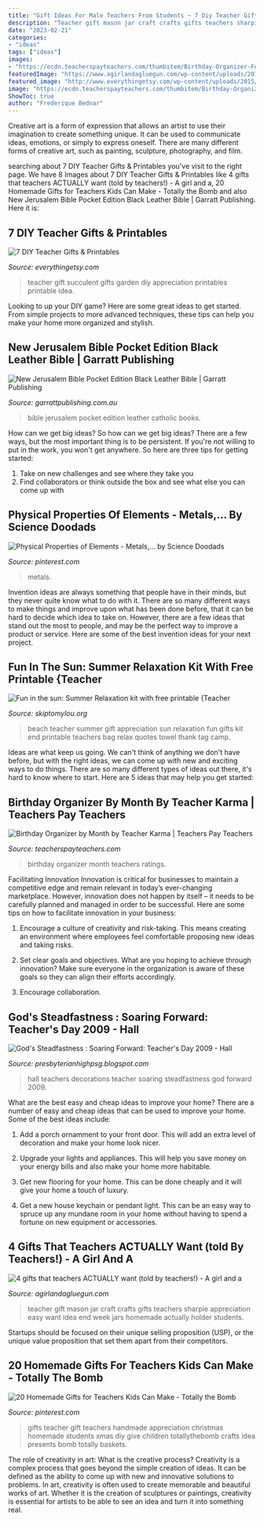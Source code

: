 ```yaml
---
title: "Gift Ideas For Male Teachers From Students ~ 7 Diy Teacher Gifts &amp; Printables"
description: "Teacher gift mason jar craft crafts gifts teachers sharpie appreciation easy want idea end week jars homemade actually holder students"
date: "2023-02-21"
categories:
- "ideas"
tags: ["ideas"]
images:
- "https://ecdn.teacherspayteachers.com/thumbitem/Birthday-Organizer-Forms-Help-You-Stay-Organized-Teachers-Notebook-Binder-1261021-1551174200/original-1261021-1.jpg"
featuredImage: "https://www.agirlandagluegun.com/wp-content/uploads/2015/03/Back-to-School-Mason-Jar-Craft-Teacher-Gift-Idea-inspirestudents-teacherschangelives-pmedia-ad-6.jpg"
featured_image: "http://www.everythingetsy.com/wp-content/uploads/2015/05/Succulent-Garden-Teacher-Gift.png"
image: "https://ecdn.teacherspayteachers.com/thumbitem/Birthday-Organizer-Forms-Help-You-Stay-Organized-Teachers-Notebook-Binder-1261021-1551174200/original-1261021-1.jpg"
ShowToc: true
author: "Frederique Bednar"
---
```



Creative art is a form of expression that allows an artist to use their imagination to create something unique. It can be used to communicate ideas, emotions, or simply to express oneself. There are many different forms of creative art, such as painting, sculpture, photography, and film.

	

		
searching about 7 DIY Teacher Gifts &amp; Printables you've visit to the right page. We have 8 Images about 7 DIY Teacher Gifts &amp; Printables like 4 gifts that teachers ACTUALLY want (told by teachers!) - A girl and a, 20 Homemade Gifts for Teachers Kids Can Make - Totally the Bomb and also New Jerusalem Bible Pocket Edition Black Leather Bible | Garratt Publishing. Here it is:
		
    
## 7 DIY Teacher Gifts &amp; Printables

<img loading=lazy src="http://www.everythingetsy.com/wp-content/uploads/2015/05/Succulent-Garden-Teacher-Gift.png" onerror="this.onerror=null;this.src='https://tse3.mm.bing.net/th?id=OIP.gUQYLuhxIvse4KsX-72G5gHaLM&amp;pid=15.1';" alt="7 DIY Teacher Gifts &amp; Printables">

_Source: everythingetsy.com_

>teacher gift succulent gifts garden diy appreciation printables printable idea. 

	

Looking to up your DIY game? Here are some great ideas to get started. From simple projects to more advanced techniques, these tips can help you make your home more organized and stylish.

    
## New Jerusalem Bible Pocket Edition Black Leather Bible | Garratt Publishing

<img loading=lazy src="https://garrattpublishing.com.au/uploaded/thumbnails/db_file_img_10287_480xauto.jpg" onerror="this.onerror=null;this.src='https://tse2.mm.bing.net/th?id=OIP.6kc9tS7V1ej8pniGE8dpCAHaIN&amp;pid=15.1';" alt="New Jerusalem Bible Pocket Edition Black Leather Bible | Garratt Publishing">

_Source: garrattpublishing.com.au_

>bible jerusalem pocket edition leather catholic books. 

	

How can we get big ideas?
So how can we get big ideas? There are a few ways, but the most important thing is to be persistent. If you're not willing to put in the work, you won't get anywhere. So here are three tips for getting started: 
1. Take on new challenges and see where they take you 
2. Find collaborators or think outside the box and see what else you can come up with 

    
## Physical Properties Of Elements - Metals,... By Science Doodads

<img loading=lazy src="https://i.pinimg.com/736x/12/16/71/121671128fc1b2ef89883d19de655902.jpg" onerror="this.onerror=null;this.src='https://tse1.mm.bing.net/th?id=OIP.fcFuPhB1duuSCy9X7BCYVAHaJ3&amp;pid=15.1';" alt="Physical Properties of Elements - Metals,... by Science Doodads">

_Source: pinterest.com_

>metals. 

	

Invention ideas are always something that people have in their minds, but they never quite know what to do with it. There are so many different ways to make things and improve upon what has been done before, that it can be hard to decide which idea to take on. However, there are a few ideas that stand out the most to people, and may be the perfect way to improve a product or service. Here are some of the best invention ideas for your next project.

    
## Fun In The Sun: Summer Relaxation Kit With Free Printable {Teacher

<img loading=lazy src="http://1.bp.blogspot.com/-cZJN8l-F3DU/T4nEli3RcXI/AAAAAAAACdc/cx40hNUWBIA/s400/beach+bag+note+2.jpg" onerror="this.onerror=null;this.src='https://tse3.mm.bing.net/th?id=OIP.17nDZMhGOfIuV5fiDuAojQAAAA&amp;pid=15.1';" alt="Fun in the sun: Summer Relaxation kit with free printable {Teacher">

_Source: skiptomylou.org_

>beach teacher summer gift appreciation sun relaxation fun gifts kit end printable teachers bag relax quotes towel thank tag camp. 

	

Ideas are what keep us going. We can't think of anything we don't have before, but with the right ideas, we can come up with new and exciting ways to do things. There are so many different types of ideas out there, it's hard to know where to start. Here are 5 ideas that may help you get started: 

    
## Birthday Organizer By Month By Teacher Karma | Teachers Pay Teachers

<img loading=lazy src="https://ecdn.teacherspayteachers.com/thumbitem/Birthday-Organizer-Forms-Help-You-Stay-Organized-Teachers-Notebook-Binder-1261021-1551174200/original-1261021-1.jpg" onerror="this.onerror=null;this.src='https://tse3.mm.bing.net/th?id=OIP.6Q3YOAQRZDisEFjrXsEmDQAAAA&amp;pid=15.1';" alt="Birthday Organizer by Month by Teacher Karma | Teachers Pay Teachers">

_Source: teacherspayteachers.com_

>birthday organizer month teachers ratings. 

	

Facilitating Innovation
Innovation is critical for businesses to maintain a competitive edge and remain relevant in today’s ever-changing marketplace. However, innovation does not happen by itself – it needs to be carefully planned and managed in order to be successful. Here are some tips on how to facilitate innovation in your business:
1. Encourage a culture of creativity and risk-taking. This means creating an environment where employees feel comfortable proposing new ideas and taking risks.

2. Set clear goals and objectives. What are you hoping to achieve through innovation? Make sure everyone in the organization is aware of these goals so they can align their efforts accordingly.

3. Encourage collaboration.

    
## God&#039;s Steadfastness : Soaring Forward: Teacher&#039;s Day 2009 - Hall

<img loading=lazy src="http://1.bp.blogspot.com/_IX_jAXqKTEY/Spowjfy3ogI/AAAAAAAAAZw/lQyiTvEwuNY/s400/flower%26ballpillars.jpg" onerror="this.onerror=null;this.src='https://tse1.mm.bing.net/th?id=OIP.IHv6t5RLUILuxh3JLFx5gQAAAA&amp;pid=15.1';" alt="God&#039;s Steadfastness : Soaring Forward: Teacher&#039;s Day 2009 - Hall">

_Source: presbyterianhighpsg.blogspot.com_

>hall teachers decorations teacher soaring steadfastness god forward 2009. 

	

What are the best easy and cheap ideas to improve your home?
There are a number of easy and cheap ideas that can be used to improve your home. Some of the best ideas include:
1. Add a porch ornamment to your front door. This will add an extra level of decoration and make your home look nicer.

2. Upgrade your lights and appliances. This will help you save money on your energy bills and also make your home more habitable.

3. Get new flooring for your home. This can be done cheaply and it will give your home a touch of luxury.

4. Get a new house keychain or pendant light. This can be an easy way to spruce up any mundane room in your home without having to spend a fortune on new equipment or accessories.

    
## 4 Gifts That Teachers ACTUALLY Want (told By Teachers!) - A Girl And A

<img loading=lazy src="https://www.agirlandagluegun.com/wp-content/uploads/2015/03/Back-to-School-Mason-Jar-Craft-Teacher-Gift-Idea-inspirestudents-teacherschangelives-pmedia-ad-6.jpg" onerror="this.onerror=null;this.src='https://tse3.mm.bing.net/th?id=OIP.l-5FIQ9U-UZFKm2qo6cYXwHaLH&amp;pid=15.1';" alt="4 gifts that teachers ACTUALLY want (told by teachers!) - A girl and a">

_Source: agirlandagluegun.com_

>teacher gift mason jar craft crafts gifts teachers sharpie appreciation easy want idea end week jars homemade actually holder students. 

	

Startups should be focused on their unique selling proposition (USP), or the unique value proposition that set them apart from their competitors.

    
## 20 Homemade Gifts For Teachers Kids Can Make - Totally The Bomb

<img loading=lazy src="https://i.pinimg.com/originals/64/d4/0a/64d40afe2ea8cee5474514f8ec04238e.jpg" onerror="this.onerror=null;this.src='https://tse1.mm.bing.net/th?id=OIP._TrDp5C3JdqVG__D33EyGgHaKk&amp;pid=15.1';" alt="20 Homemade Gifts for Teachers Kids Can Make - Totally the Bomb">

_Source: pinterest.com_

>gifts teacher gift teachers handmade appreciation christmas homemade students xmas diy give children totallythebomb crafts idea presents bomb totally baskets. 

	

The role of creativity in art: What is the creative process?
Creativity is a complex process that goes beyond the simple creation of ideas. It can be defined as the ability to come up with new and innovative solutions to problems. In art, creativity is often used to create memorable and beautiful works of art. Whether it is the creation of sculptures or paintings, creativity is essential for artists to be able to see an idea and turn it into something real.

